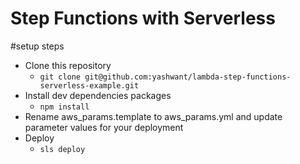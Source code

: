 # Step Functions with Serverless

#setup steps
- Clone this repository 
    - ``` git clone git@github.com:yashwant/lambda-step-functions-serverless-example.git ```
- Install dev dependencies packages 
    - ``` npm install ```
- Rename aws_params.template to aws_params.yml and update parameter values for your deployment
- Deploy 
    - ``` sls deploy ```
